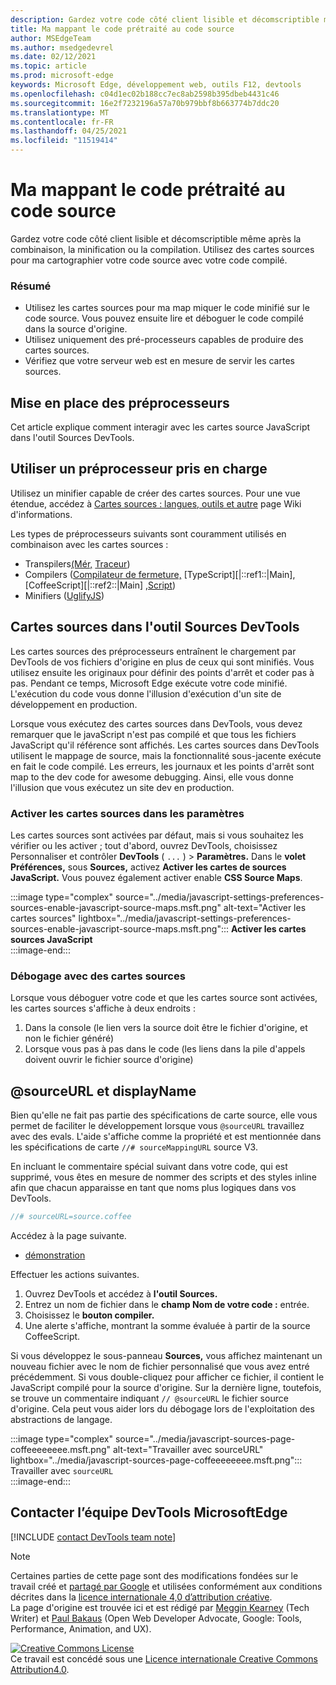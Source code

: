 ```yaml
---
description: Gardez votre code côté client lisible et décomscriptible même après la combinaison, la minification ou la compilation.
title: Ma mappant le code prétraité au code source
author: MSEdgeTeam
ms.author: msedgedevrel
ms.date: 02/12/2021
ms.topic: article
ms.prod: microsoft-edge
keywords: Microsoft Edge, développement web, outils F12, devtools
ms.openlocfilehash: c04d1ec02b188cc7ec8ab2598b395dbeb4431c46
ms.sourcegitcommit: 16e2f7232196a57a70b979bbf8b663774b7ddc20
ms.translationtype: MT
ms.contentlocale: fr-FR
ms.lasthandoff: 04/25/2021
ms.locfileid: "11519414"
---
```

<!-- Copyright Meggin Kearney and Paul Bakaus

   Licensed under the Apache License, Version 2.0 (the "License");
   you may not use this file except in compliance with the License.
   You may obtain a copy of the License at

       https://www.apache.org/licenses/LICENSE-2.0

   Unless required by applicable law or agreed to in writing, software
   distributed under the License is distributed on an "AS IS" BASIS,
   WITHOUT WARRANTIES OR CONDITIONS OF ANY KIND, either express or implied.
   See the License for the specific language governing permissions and
   limitations under the License.  -->  

# <a name="map-preprocessed-code-to-source-code"></a>Ma mappant le code prétraité au code source  

Gardez votre code côté client lisible et décomscriptible même après la combinaison, la minification ou la compilation.  Utilisez des cartes sources pour ma cartographier votre code source avec votre code compilé.  

### <a name="summary"></a>Résumé  

*   Utilisez les cartes sources pour ma map miquer le code minifié sur le code source.  Vous pouvez ensuite lire et déboguer le code compilé dans la source d'origine.  
*   Utilisez uniquement des pré-processeurs capables de produire des cartes sources.  
*   Vérifiez que votre serveur web est en mesure de servir les cartes sources.  
    
<!--todo: add link to preprocessors capable of producing Source Maps when section is available -->  
<!--[]: /web/tools/setup/setup-preprocessors?#supported_preprocessors ""  -->  

## <a name="get-started-with-preprocessors"></a>Mise en place des préprocesseurs  

Cet article explique comment interagir avec les cartes source JavaScript dans l'outil Sources DevTools.  <!--For a first overview of what preprocessors are, how each may help, and how Source Maps work; navigate to Set Up CSS & JS Preprocessors.  -->  

<!--todo: add link to Set Up CSS & JS Preprocessors when section is available -->  
<!--[]: /web/tools/setup/setup-preprocessors#debugging-and-editing-preprocessed-content ""  -->  

## <a name="use-a-supported-preprocessor"></a>Utiliser un préprocesseur pris en charge  

Utilisez un minifier capable de créer des cartes sources.  <!--For the most popular options, navigate to preprocessor support section.  -->  Pour une vue étendue, accédez à [Cartes sources : langues, outils et autre][GitHubWikiSourceMapsLanguagesTools] page Wiki d'informations.  

<!--todo: add link to display the preprocessor support section when section is available -->  
<!--[]: /web/tools/setup/setup-preprocessors?#supported_preprocessors ""  -->  

Les types de préprocesseurs suivants sont couramment utilisés en combinaison avec les cartes sources :  

*   Transpilers[\(Mér,][BabelJS] [Traceur][GitHubWikiGoogleTraceurCompiler]\)  
*   Compilers \([Compilateur de fermeture,][GitHubGoogleClosureCompiler] [TypeScript][|::ref1::|Main], [CoffeeScript][|::ref2::|Main] [,Script][DartMain]\)  
*   Minifiers \([UglifyJS][GitHubMishooUglifyJS]\)  
    
## <a name="source-maps-in-devtools-sources-tool"></a>Cartes sources dans l'outil Sources DevTools  

Les cartes sources des préprocesseurs entraînent le chargement par DevTools de vos fichiers d'origine en plus de ceux qui sont minifiés.  Vous utilisez ensuite les originaux pour définir des points d'arrêt et coder pas à pas.  Pendant ce temps, Microsoft Edge exécute votre code minifié.  L'exécution du code vous donne l'illusion d'exécution d'un site de développement en production.  

Lorsque vous exécutez des cartes sources dans DevTools, vous devez remarquer que le javaScript n'est pas compilé et que tous les fichiers JavaScript qu'il référence sont affichés.  Les cartes sources dans DevTools utilisent le mappage de source, mais la fonctionnalité sous-jacente exécute en fait le code compilé.  Les erreurs, les journaux et les points d'arrêt sont map to the dev code for awesome debugging.  Ainsi, elle vous donne l'illusion que vous exécutez un site dev en production.  

### <a name="enable-source-maps-in-settings"></a>Activer les cartes sources dans les paramètres  

Les cartes sources sont activées par défaut<!-- \(as of Microsoft Edge 39\)-->, mais si vous souhaitez les vérifier ou les activer ; tout d'abord, ouvrez DevTools, choisissez Personnaliser et contrôler **DevTools** \( `...` \) > **Paramètres.**  Dans le **volet Préférences,** sous **Sources,** activez **Activer les cartes de sources JavaScript.**  Vous pouvez également activer enable **CSS Source Maps**.  

:::image type="complex" source="../media/javascript-settings-preferences-sources-enable-javascript-source-maps.msft.png" alt-text="Activer les cartes sources" lightbox="../media/javascript-settings-preferences-sources-enable-javascript-source-maps.msft.png":::
   **Activer les cartes sources JavaScript**  
:::image-end:::  

### <a name="debugging-with-source-maps"></a>Débogage avec des cartes sources  

Lorsque vous déboguer votre code et que les cartes source sont activées, les cartes sources s'affiche à deux endroits :  

1.  Dans la console \(le lien vers la source doit être le fichier d'origine, et non le fichier généré\)  
1.  Lorsque vous pas à pas dans le code \(les liens dans la pile d'appels doivent ouvrir le fichier source d'origine\)  
    
<!--todo: add link to debugging your code when section is available -->  
<!--[DebugBreakpointsStepCode]: ../debug/breakpoints/step-code.md ""  -->  

## <a name="sourceurl-and-displayname"></a>@sourceURL et displayName  

Bien qu'elle ne fait pas partie des spécifications de carte source, elle vous permet de faciliter le développement lorsque vous `@sourceURL` travaillez avec des evals.  L'aide s'affiche comme la propriété et est mentionnée dans les spécifications de carte `//# sourceMappingURL` source V3.  

En incluant le commentaire spécial suivant dans votre code, qui est supprimé, vous êtes en mesure de nommer des scripts et des styles inline afin que chacun apparaisse en tant que noms plus logiques dans vos DevTools.  

```javascript
//# sourceURL=source.coffee
```  

Accédez à la page suivante.  

*   [démonstration][CssNinjaDemoSourceMapping]

Effectuer les actions suivantes.  

1.  Ouvrez DevTools et accédez à **l'outil Sources.**  
1.  Entrez un nom de fichier dans le **champ Nom de votre code :** entrée.  
1.  Choisissez le **bouton compiler.**  
1.  Une alerte s'affiche, montrant la somme évaluée à partir de la source CoffeeScript.  
    
Si vous développez le sous-panneau **Sources,** vous affichez maintenant un nouveau fichier avec le nom de fichier personnalisé que vous avez entré précédemment.  Si vous double-cliquez pour afficher ce fichier, il contient le JavaScript compilé pour la source d'origine.  Sur la dernière ligne, toutefois, se trouve un commentaire indiquant `// @sourceURL` le fichier source d'origine.  Cela peut vous aider lors du débogage lors de l'exploitation des abstractions de langage.  

:::image type="complex" source="../media/javascript-sources-page-coffeeeeeeee.msft.png" alt-text="Travailler avec sourceURL" lightbox="../media/javascript-sources-page-coffeeeeeeee.msft.png":::
   Travailler avec `sourceURL`  
:::image-end:::  

## <a name="getting-in-touch-with-the-microsoft-edge-devtools-team"></a>Contacter l’équipe DevTools MicrosoftEdge

[!INCLUDE [contact DevTools team note](../includes/contact-devtools-team-note.md)]  

<!-- links -->  

[BabelJS]: https://babeljs.io "Il s'agit d'un compilateur JavaScript"  

[CoffeeScriptMain]: https://coffeescript.org "CoffeeScript"  

[CssNinjaDemoSourceMapping]: https://www.thecssninja.com/demo/source_mapping/compile.html "Exemple simple d'appellation d'eval sourceURL //#"  

[DartMain]: https://www.dartlang.org "Langage de programmation Der"  

[GitHubGoogleClosureCompiler]: https://github.com/google/closure-compiler "google/fermeture-compilateur | GitHub"  

[GitHubMishooUglifyJS]: https://github.com/mishoo/UglifyJS "erreur/UglifyJS | GitHub"  

[GitHubWikiSourceMapsLanguagesTools]: https://github.com/ryanseddon/source-map/wiki/Source-maps:-languages,-tools-and-other-info "Cartes sources : langues, outils et autres informations | Wiki GitHub"  

[GitHubWikiGoogleTraceurCompiler]: https://github.com/google/traceur-compiler/wiki/Getting-Started "Getting Started - google/traceur-compiler | Wiki GitHub"  

[TypeScriptMain]: https://www.typescriptlang.org "TypeScript"  

> [!NOTE]
> Certaines parties de cette page sont des modifications fondées sur le travail créé et [partagé par Google][GoogleSitePolicies] et utilisées conformément aux conditions décrites dans la [licence internationale 4,0 d’attribution créative][CCA4IL].  
> La page d'origine est trouvée ici et est rédigé par [Meggin Kearney][MegginKearney] \(Tech Writer\) et [Paul Bakaus][PaulBakaus] \(Open Web Developer Advocate, Google: Tools, Performance, Animation, and UX\). [](https://developers.google.com/web/tools/chrome-devtools/javascript/source-maps)  

[![Creative Commons License][CCby4Image]][CCA4IL]  
Ce travail est concédé sous une [Licence internationale Creative Commons Attribution4.0][CCA4IL].  

[CCA4IL]: https://creativecommons.org/licenses/by/4.0  
[CCby4Image]: https://i.creativecommons.org/l/by/4.0/88x31.png  
[GoogleSitePolicies]: https://developers.google.com/terms/site-policies  
[KayceBasques]: https://developers.google.com/web/resources/contributors/kaycebasques  
[MegginKearney]: https://developers.google.com/web/resources/contributors/megginkearney  
[PaulBakaus]: https://developers.google.com/web/resources/contributors/pbakaus  
